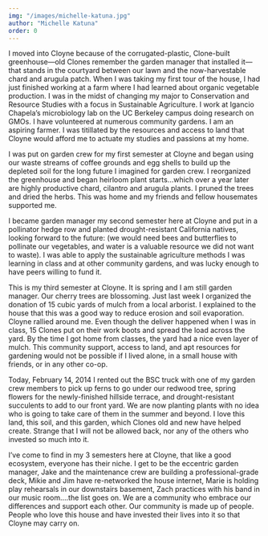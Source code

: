 ```yaml
---
img: "/images/michelle-katuna.jpg"
author: "Michelle Katuna"
order: 0
---
```

I moved into Cloyne because of the corrugated-plastic, Clone-built greenhouse—old Clones remember the garden manager that installed it—that stands in the courtyard between our lawn and the now-harvestable chard and arugula patch. When I was taking my first tour of the house, I had just finished working at a farm where I had learned about organic vegetable production. I was in the midst of changing my major to Conservation and Resource Studies with a focus in Sustainable Agriculture. I work at Igancio Chapela’s microbiology lab on the UC Berkeley campus doing research on GMOs. I have volunteered at numerous community gardens. I am an aspiring farmer. I was titillated by the resources and access to land that Cloyne would afford me to actuate my studies and passions at my home.

I was put on garden crew for my first semester at Cloyne and began using our waste streams of coffee grounds and egg shells to build up the depleted soil for the long future I imagined for garden crew. I reorganized the greenhouse and began heirloom plant starts…which over a year later are highly productive chard, cilantro and arugula plants. I pruned the trees and dried the herbs. This was home and my friends and fellow housemates supported me.

I became garden manager my second semester here at Cloyne and put in a pollinator hedge row and planted drought-resistant California natives, looking forward to the future: (we would need bees and butterflies to pollinate our vegetables, and water is a valuable resource we did not want to waste). I was able to apply the sustainable agriculture methods I was learning in class and at other community gardens, and was lucky enough to have peers willing to fund it.

This is my third semester at Cloyne. It is spring and I am still garden manager. Our cherry trees are blossoming. Just last week I organized the donation of 15 cubic yards of mulch from a local arborist. I explained to the house that this was a good way to reduce erosion and soil evaporation. Cloyne rallied around me. Even though the deliver happened when I was in class, 15 Clones put on their work boots and spread the load across the yard. By the time I got home from classes, the yard had a nice even layer of mulch. This community support, access to land, and apt resources for gardening would not be possible if I lived alone, in a small house with friends, or in any other co-op.

Today, February 14, 2014 I rented out the BSC truck with one of my garden crew members to pick up ferns to go under our redwood tree, spring flowers for the newly-finished hillside terrace, and drought-resistant succulents to add to our front yard. We are now planting plants with no idea who is going to take care of them in the summer and beyond. I love this land, this soil, and this garden, which Clones old and new have helped create. Strange that I will not be allowed back, nor any of the others who invested so much into it.

I’ve come to find in my 3 semesters here at Cloyne, that like a good ecosystem, everyone has their niche. I get to be the eccentric garden manager, Jake and the maintenance crew are building a professional-grade deck, Mikie and Jim have re-networked the house internet, Marie is holding play rehearsals in our downstairs basement, Zach practices with his band in our music room….the list goes on. We are a community who embrace our differences and support each other. Our community is made up of people. People who love this house and have invested their lives into it so that Cloyne may carry on.